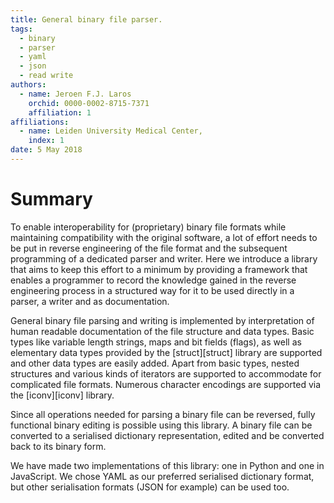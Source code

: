 ```yaml
---
title: General binary file parser.
tags:
  - binary
  - parser
  - yaml
  - json 
  - read write
authors:
  - name: Jeroen F.J. Laros
    orchid: 0000-0002-8715-7371
    affiliation: 1
affiliations:
  - name: Leiden University Medical Center,
    index: 1
date: 5 May 2018
---
```


# Summary
To enable interoperability for (proprietary) binary file formats while
maintaining compatibility with the original software, a lot of effort needs to
be put in reverse engineering of the file format and the subsequent programming
of a dedicated parser and writer. Here we introduce a library that aims to keep
this effort to a minimum by providing a framework that enables a programmer to
record the knowledge gained in the reverse engineering process in a structured
way for it to be used directly in a parser, a writer and as documentation.

General binary file parsing and writing is implemented by interpretation of
human readable documentation of the file structure and data types. Basic types
like variable length strings, maps and bit fields (flags), as well as
elementary data types provided by the [struct][struct] library are supported
and other data types are easily added. Apart from basic types, nested
structures and various kinds of iterators are supported to accommodate for
complicated file formats. Numerous character encodings are supported via the
[iconv][iconv] library.

Since all operations needed for parsing a binary file can be reversed, fully
functional binary editing is possible using this library. A binary file can be
converted to a serialised dictionary representation, edited and be converted
back to its binary form.

We have made two implementations of this library: one in Python and one in
JavaScript. We chose YAML as our preferred serialised dictionary format, but
other serialisation formats (JSON for example) can be used too.
